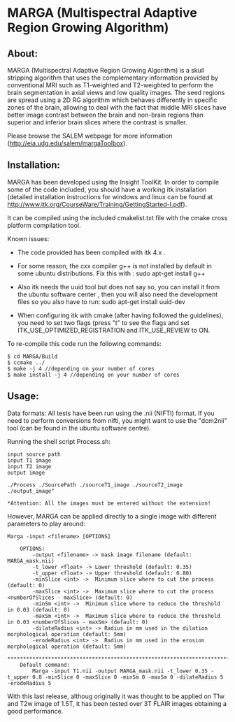 # MARGA (Multispectral Adaptive Region Growing Algorithm)

## About: 

MARGA (Multispectral Adaptive Region Growing Algorithm) is a skull stripping algorithm that uses the complementary information provided by conventional MRI such as T1-weighted and T2-weighted to perform the brain segmentation in axial views and low quality images. The seed regions are spread using a 2D RG algorithm which behaves differently in specific zones of the brain, allowing to deal with the fact that middle MRI slices have better image contrast between the brain and non-brain regions than superior and inferior brain slices where the contrast is smaller.

Please browse the SALEM webpage for more information (http://eia.udg.edu/salem/margaToolbox).


## Installation:

MARGA has been developed using the Insight ToolKit. In order to compile some of the code included, you should have a working itk installation (detailed installation instructions for windows and linux can be found at http://www.itk.org/CourseWare/Training/GettingStarted-I.pdf).

It can be compiled using the included cmakelist.txt file with the cmake cross platform compilation tool.

Known issues:

 *  The code provided has been compiled with itk 4.x .
	
 *  For some reason, the cxx compiler g++ is not installed by default in some ubuntu distributions. Fix this with : sudo apt-get install g++
	
 *  Also itk needs the uuid tool but does not say so, you can install it from the ubuntu software center , then you will also need the development files so you also have to run: sudo apt-get install uuid-dev
 
 *  When configuring itk with cmake (after having followed the guidelines), you need to set two flags (press "t" to see the flags and set ITK_USE_OPTIMIZED_REGISTRATION and ITK_USE_REVIEW to ON.


To re-compile this code run the following commands:

```
$ cd MARGA/Build
$ ccmake ../
$ make -j 4 //depending on your number of cores
$ make install -j 4 //depending on your number of cores
```

## Usage:

Data formats: All tests have been run using the .nii (NIFTI) format. If you need to perform conversions from nifti, you might want to use the "dcm2nii" tool (can be found in the ubuntu software centre).

Running the shell script Process.sh:

```
input source path
input T1 image
input T2 image
output image

./Process ./SourcePath ./sourceT1_image ./sourceT2_image ./output_image"

*Attention: All the images must be entered without the extension!

```


However, MARGA can be applied directly to a single image with different parameters to play around:

```
Marga -input <filename> [OPTIONS] 

	OPTIONS:
		-output <filename> -> mask image filename (default: MARGA_mask.nii)
		-t_lower <float> -> Lower threshold (default: 0.35)
		-t_upper <float> -> Upper threshold (default: 0.80)
		-minSlice <int> ->  Minimum slice where to cut the process (default: 0)
		-maxSlice <int> ->  Maximum slice where to cut the process <numberOfSlices - maxSlice> (default: 0)
		-minSm <int> ->  Minimum slice where to reduce the threshold in 0.03 (default: 0)
		-maxSm <int> ->  Maximum slice where to reduce the threshold in 0.03 <numberOfSlices - maxSm> (default: 0)
		-dilateRadius <int> -> Radius in mm used in the dilation morphological operation (default: 5mm)
		-erodeRadius <int> ->  Radius in mm used in the erosion morphological operation (default: 5mm)

********************************************************************************
	Default command: 
		Marga -input T1.nii -output MARGA_mask.nii -t_lower 0.35 -t_upper 0.8 -minSlice 0 -maxSlice 0 -minSm 0 -maxSm 0 -dilateRadius 5 -erodeRadius 5

```



With this last release, althoug originally it was thought to be applied on T1w and T2w image of 1.5T, it has been tested over 3T FLAIR images obtaining a good performance. 
